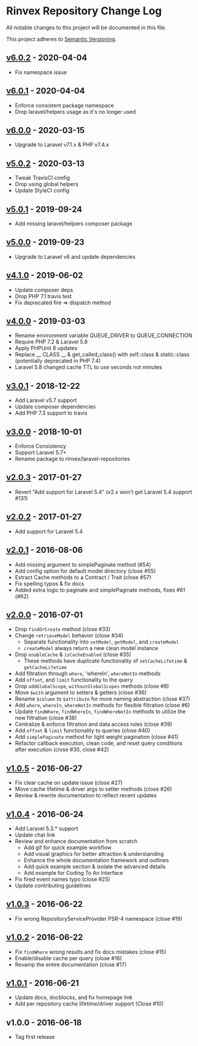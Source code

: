 # Rinvex Repository Change Log

All notable changes to this project will be documented in this file.

This project adheres to [Semantic Versioning](CONTRIBUTING.md).


## [v6.0.2] - 2020-04-04
- Fix namespace issue

## [v6.0.1] - 2020-04-04
- Enforce consistent package namespace
- Drop laravel/helpers usage as it's no longer used

## [v6.0.0] - 2020-03-15
- Upgrade to Laravel v7.1.x & PHP v7.4.x

## [v5.0.2] - 2020-03-13
- Tweak TravisCI config
- Drop using global helpers
- Update StyleCI config

## [v5.0.1] - 2019-09-24
- Add missing laravel/helpers composer package

## [v5.0.0] - 2019-09-23
- Upgrade to Laravel v6 and update dependencies

## [v4.1.0] - 2019-06-02
- Update composer deps
- Drop PHP 7.1 travis test
- Fix deprecated fire => dispatch method

## [v4.0.0] - 2019-03-03
- Rename environment variable QUEUE_DRIVER to QUEUE_CONNECTION
- Require PHP 7.2 & Laravel 5.8
- Apply PHPUnit 8 updates
- Replace __ CLASS __ & get_called_class() with self::class & static::class (potentially deprecated in PHP 7.4)
- Laravel 5.8 changed cache TTL to use seconds not minutes

## [v3.0.1] - 2018-12-22
- Add Laravel v5.7 support
- Update composer dependencies
- Add PHP 7.3 support to travis

## [v3.0.0] - 2018-10-01
- Enforce Consistency
- Support Laravel 5.7+
- Rename package to rinvex/laravel-repositories

## [v2.0.3] - 2017-01-27
- Revert "Add support for Laravel 5.4" (v2.x won't get Laravel 5.4 support #131)

## [v2.0.2] - 2017-01-27
- Add support for Laravel 5.4

## [v2.0.1] - 2016-08-06
- Add missing argument to simplePaginate method (#54)
- Add config option for default model directory (close #55)
- Extract Cache methods to a Contract / Trait (close #57)
- Fix spelling typos & fix docs
- Added extra logic to paginate and simplePaginate methods, fixes #61 (#62)

## [v2.0.0] - 2016-07-01
- Drop `findOrCreate` method (close #33)
- Change `retrieveModel` behavior (close #34)
  - Separate functionality into `setModel`, `getModel`, and `createModel`
  - `createModel` always return a new clean model instance
- Drop `enableCache` & `isCacheEnabled` (close #35)
  - These methods have duplicate functionality of `setCacheLifetime` & `getCacheLifetime`
- Add filtration through `where`, 'whereIn', `whereNotIn` methods
- Add `offset`, and `limit` functionality to the query
- Drop `addGlobalScope`, `withoutGlobalScopes` methods (close #8)
- Move `$with` argument to setters & getters (close #36)
- Rename `$column` to `$attribute` for more naming abstraction (close #37)
- Add `where`, `whereIn`, `whereNotIn` methods for flexible filtration (close #6)
- Update `findWhere`, `findWhereIn`, `findWhereNotIn` methods to utilize the new filtration (close #38)
- Centralize & enforce filtration and data access rules (close #39)
- Add `offset` & `limit` functionality to queries (close #40)
- Add `simplePaginate` method for light weight pagination (close #41)
- Refactor callback execution, clean code, and reset query conditions after execution (close #30, close #42)

## [v1.0.5] - 2016-06-27
- Fix clear cache on update issue (close #27)
- Move cache lifetime & driver args to setter methods (close #26)
- Review & rewrite documentation to reflect recent updates

## [v1.0.4] - 2016-06-24
- Add Laravel 5.3.* support
- Update chat link
- Review and enhance documentation from scratch
  - Add gif for quick example workflow
  - Add visual graphics for better attraction & understanding
  - Enhance the whole documentation framework and outlines
  - Add quick example section & isolate the advanced details
  - Add example for Coding To An Interface
- Fix fired event names typo (close #25)
- Update contributing guidelines

## [v1.0.3] - 2016-06-22
- Fix wrong RepositoryServiceProvider PSR-4 namespace (close #19)

## [v1.0.2] - 2016-06-22
- Fix `findWhere` wrong results and fix docs mistakes (close #15)
- Enable/disable cache per query (close #16)
- Revamp the entire documentation (close #17)

## [v1.0.1] - 2016-06-21
- Update docs, docblocks, and fix homepage link
- Add per repository cache lifetime/driver support (Close #10)

## v1.0.0 - 2016-06-18
- Tag first release

[v6.0.2]: https://github.com/rinvex/laravel-repositories/compare/v6.0.1...v6.0.2
[v6.0.1]: https://github.com/rinvex/laravel-repositories/compare/v6.0.0...v6.0.1
[v6.0.0]: https://github.com/rinvex/laravel-repositories/compare/v5.0.2...v6.0.0
[v5.0.2]: https://github.com/rinvex/laravel-repositories/compare/v5.0.1...v5.0.2
[v5.0.1]: https://github.com/rinvex/laravel-repositories/compare/v5.0.0...v5.0.1
[v5.0.0]: https://github.com/rinvex/laravel-repositories/compare/v4.1.0...v5.0.0
[v4.1.0]: https://github.com/rinvex/laravel-repositories/compare/v4.0.0...v4.1.0
[v4.0.0]: https://github.com/rinvex/laravel-repositories/compare/v3.0.1...v4.0.0
[v3.0.1]: https://github.com/rinvex/laravel-repositories/compare/v3.0.0...v3.0.1
[v3.0.0]: https://github.com/rinvex/laravel-repositories/compare/v2.0.3...v3.0.0
[v2.0.3]: https://github.com/rinvex/laravel-repositories/compare/v2.0.2...v2.0.3
[v2.0.2]: https://github.com/rinvex/laravel-repositories/compare/v2.0.1...v2.0.2
[v2.0.1]: https://github.com/rinvex/laravel-repositories/compare/v2.0.0...v2.0.1
[v2.0.0]: https://github.com/rinvex/laravel-repositories/compare/v1.0.5...v2.0.0
[v1.0.5]: https://github.com/rinvex/laravel-repositories/compare/v1.0.4...v1.0.5
[v1.0.4]: https://github.com/rinvex/laravel-repositories/compare/v1.0.3...v1.0.4
[v1.0.3]: https://github.com/rinvex/laravel-repositories/compare/v1.0.2...v1.0.3
[v1.0.2]: https://github.com/rinvex/laravel-repositories/compare/v1.0.1...v1.0.2
[v1.0.1]: https://github.com/rinvex/laravel-repositories/compare/v1.0.0...v1.0.1
